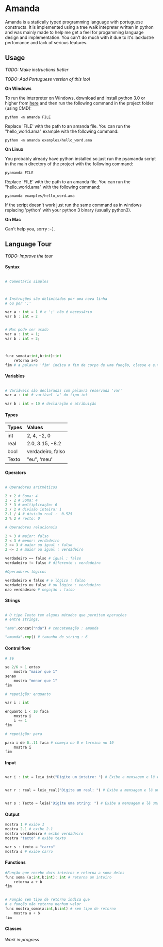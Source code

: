 # Amanda

Amanda is a statically typed programming language with portuguese constructs. 
It is implemented using a tree walk intepreter written in python and was mainly made to help me get a feel for progamming language design and implementation. 
You can't do much with it due to it's lacklustre perfomance and lack of serious features.

## Usage

*TODO: Make instructions better*

*TODO: Add Portuguese version of this lool*

**On Windows**

To run the interpreter on Windows, download and install python 3.0 or higher from [here](https://www.python.org/downloads/windows/) and
then run the following command in the project folder (using CMD):

```
python -m amanda FILE 
```

Replace 'FILE' with the path to an amanda file. You can run the "hello_world.ama" example with the following command:

```
python -m amanda examples/hello_word.ama 
```

**On Linux** 

You probably already have python installed so just run the pyamanda script in the main directory of the project
with the following command:

```
pyamanda FILE
```

Replace 'FILE' with the path to an amanda file. You can run the "hello_world.ama" with the following command:

```
pyamanda examples/hello_word.ama 
```

If the script doesn't work just run the same command as in windows replacing 'python' with your python 3 binary
(usually python3).

**On Mac**

Can't help you, sorry :-( .



## Language Tour

*TODO: Improve the tour*

#### Syntax

```python

# Comentário simples



# Instruções são delimitadas por uma nova linha
# ou por ';'

var a : int = 1 # o ';' não é necessário
var b : int = 2


# Mas pode ser usado
var a : int = 1; 
var b : int = 2;



func soma(a:int,b:int):int
    retorna a+b
fim # a palavra 'fim' indica o fim de corpo de uma função, classe e e.t.c
```

#### Variables

```python

# Variáveis são declaradas com palavra reservada 'var'
var a : int # variável 'a' do tipo int

var b : int = 10 # declaração e atribuição
```

#### Types

| Types         | Values                | 
| ------------- |:----------------------|
| int           | 2, 4, -2, 0           |
| real          | 2.0, 3.15, -8.2       |
| bool          | verdadeiro, falso     |
| Texto         | "eu", 'meu'           |

#### Operators

```python

# Operadores aritméticos

2 + 2 # Soma: 4
2 - 2 # Soma: 4
2 * 3 # multiplicação: 6
2 / 2 # divisão inteira: 1
2.1 / 4 # divisão real :  0.525
2 % 2 # resto: 0

# Operadores relacionais

2 > 3 # maior: falso
2 < 3 # menor: verdadeiro
2 >= 3 # maior ou igual : falso
2 <= 3 # maior ou igual : verdadeiro

verdadeiro == falso # igual : falso
verdadeiro != falso # diferente : verdadeiro

#Operadores lógicos

verdadeiro e falso # e lógico : falso
verdadeiro ou falso # ou lógico : verdadeiro
nao verdadeiro # negação : falso
```

#### Strings

```python

# O tipo Texto tem alguns métodos que permitem operações
# entre strings.

"ama".concat("nda") # concatenação : amanda

"amanda".cmp() # tamanho de string : 6 
```

#### Control flow

```python
# se

se 2/6 > 1 entao
    mostra "maior que 1" 
senao
    mostra "menor que 1"
fim

# repetição: enquanto

var i : int

enquanto i < 10 faca
    mostra i
    i += 1
fim

# repetição: para 

para i de 0..11 faca # começa no 0 e termina no 10
    mostra i
fim

```

#### Input

```python

var i : int = leia_int("Digite um inteiro: ") # Exibe a mensagem e lê um inteiro do teclado


var r : real = leia_real("Digite um real: ") # Exibe a mensagem e lê um real do teclado


var s : Texto = leia("Digite uma string: ") # Exibe a mensagem e lê uma cadeia de caracteres do teclado
```

#### Output

```python
mostra 1 # exibe 1 
mostra 2.1 # exibe 2.1
mostra verdadeiro # exibe verdadeiro
mostra "texto" # exibe texto

var s : texto = "carro"
mostra s # exibe carro

```

#### Functions

```python
#Função que recebe dois inteiros e retorna a soma deles
func soma (a:int,b:int): int # retorna um inteiro
    retorna a + b
fim

 
# Função sem tipo de retorno indica que
# a função não retorna nenhum valor
func mostra_soma(a:int,b:int) # sem tipo de retorno
    mostra a + b
fim
```

#### Classes

*Work in progress*





